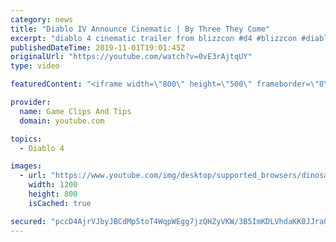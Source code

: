 ```yaml
---
category: news
title: "Diablo IV Announce Cinematic | By Three They Come"
excerpt: "diablo 4 cinematic trailer from blizzcon #d4 #blizzcon #diablo."
publishedDateTime: 2019-11-01T19:01:45Z
originalUrl: "https://youtube.com/watch?v=0vE3rAjtqUY"
type: video

featuredContent: "<iframe width=\"800\" height=\"500\" frameborder=\"0\" src=\"https://www.youtube.com/embed/0vE3rAjtqUY\" allow=\"accelerometer; autoplay; encrypted-media; gyroscope; picture-in-picture\" allowfullscreen></iframe>"

provider:
  name: Game Clips And Tips
  domain: youtube.com

topics:
  - Diablo 4

images:
  - url: "https://www.youtube.com/img/desktop/supported_browsers/dinosaur.png"
    width: 1200
    height: 800
    isCached: true

secured: "pccD4AjrVJbyJBCdMp5toT4WqpWEgg7jzQHZyVKW/3B5ImKDLVhdaKK0JJraG4FvUy2E0oW6IlD6M1+Y7h8HORdU2PFRWad8UsvSxQp7PN9PHLLxBaWUHOUgtKFJzNVYZIwbqwd0M7AJwMDLIpAKONmjFPY2MdFZWU8aCKSD2Zm5t/4eADIdqXAFLWUO0XquROiVWhhtr5XB2DmPN3cGjp7IC67CgAQ1vuh8j+KkwJRY4t51KahaFKp7oJiH9nZd+P8M6VgTOgc1cKqJ+aaBm+OJ0lNGeF8J+RgxSXS3jLLSyHp1nMOvwcN2rko0ZL/g8FVRr/u9qa/e+stocRY/k28fSMvG0g08GInBTQJctiItzQIGRV/2c13BQewR93EOhqeiEOqrgPSjqzAq9gxX1A==;Ono7F7g9u6mhRi5R204vhw=="
---
```


